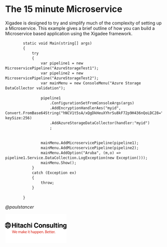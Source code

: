 # The 15 minute Microservice

Xigadee is designed to try and simplify much of the complexity of setting up a Microservice. This example gives a brief outline of how you can build a Microservice based application using the Xigadee framework.

```
        static void Main(string[] args)
        {
            try
            {
                var pipeline1 = new MicroservicePipeline("AzureStorageTest1");
                var pipeline2 = new MicroservicePipeline("AzureStorageTest2");
                var mainMenu = new ConsoleMenu("Azure Storage DataCollector validation");

                pipeline1
                    .ConfigurationSetFromConsoleArgs(args)
                    .AddEncryptionHandlerAes("myid", Convert.FromBase64String("hNCV1t5sA/xQgDkHeuXYhrSu8kF72p9H436nQoLDC28="), keySize:256)
                    .AddAzureStorageDataCollector(handler:"myid")
                    ;

                
                mainMenu.AddMicroservicePipeline(pipeline1);
                mainMenu.AddMicroservicePipeline(pipeline2);
                mainMenu.AddOption("Aruba", (m,o) => pipeline1.Service.DataCollection.LogException(new Exception()));
                mainMenu.Show();
            }
            catch (Exception ex)
            {
                throw;
            }

        }
```

_@paulstancer_

![Hitachi](../../docs/hitachi.png)
